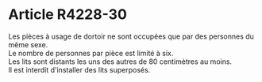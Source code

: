 # Article R4228-30

  
Les pièces à usage de dortoir ne sont occupées que par des personnes du même sexe.   
Le nombre de personnes par pièce est limité à six.   
Les lits sont distants les uns des autres de 80 centimètres au moins.   
Il est interdit d'installer des lits superposés.